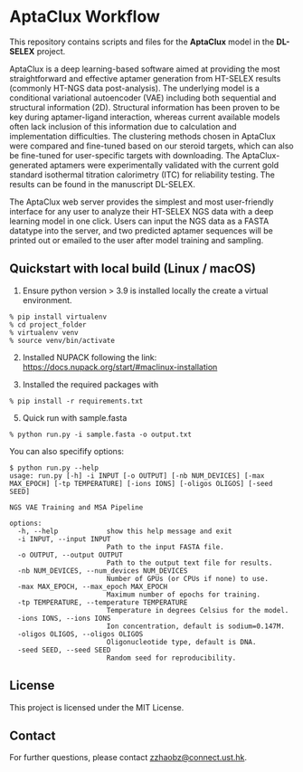 # AptaClux Workflow

This repository contains scripts and files for the **AptaClux** model in the **DL-SELEX** project. 

AptaClux is a deep learning-based software aimed at providing the most straightforward and effective aptamer generation from HT-SELEX results (commonly HT-NGS data post-analysis). The underlying model is a conditional variational autoencoder (VAE) including both sequential and structural information (2D). Structural information has been proven to be key during aptamer-ligand interaction, whereas current available models often lack inclusion of this information due to calculation and implementation difficulties. The clustering methods chosen in AptaClux were compared and fine-tuned based on our steroid targets, which can also be fine-tuned for user-specific targets with downloading. The AptaClux-generated aptamers were experimentally validated with the current gold standard isothermal titration calorimetry (ITC) for reliability testing. The results can be found in the manuscript DL-SELEX.

The AptaClux web server provides the simplest and most user-friendly interface for any user to analyze their HT-SELEX NGS data with a deep learning model in one click. Users can input the NGS data as a FASTA datatype into the server, and two predicted aptamer sequences will be printed out or emailed to the user after model training and sampling.

## Quickstart with local build (Linux / macOS)

1. Ensure python version > 3.9 is installed locally the create a virtual environment.

```shell
% pip install virtualenv
% cd project_folder
% virtualenv venv
% source venv/bin/activate
```

2. Installed NUPACK following the link: https://docs.nupack.org/start/#maclinux-installation

3. Installed the required packages with
```shell
% pip install -r requirements.txt
```

5. Quick run with sample.fasta
```shell
% python run.py -i sample.fasta -o output.txt
```

You can also specifify options:
```shell
$ python run.py --help
usage: run.py [-h] -i INPUT [-o OUTPUT] [-nb NUM_DEVICES] [-max MAX_EPOCH] [-tp TEMPERATURE] [-ions IONS] [-oligos OLIGOS] [-seed SEED]

NGS VAE Training and MSA Pipeline

options:
  -h, --help            show this help message and exit
  -i INPUT, --input INPUT
                        Path to the input FASTA file.
  -o OUTPUT, --output OUTPUT
                        Path to the output text file for results.
  -nb NUM_DEVICES, --num_devices NUM_DEVICES
                        Number of GPUs (or CPUs if none) to use.
  -max MAX_EPOCH, --max_epoch MAX_EPOCH
                        Maximum number of epochs for training.
  -tp TEMPERATURE, --temperature TEMPERATURE
                        Temperature in degrees Celsius for the model.
  -ions IONS, --ions IONS
                        Ion concentration, default is sodium=0.147M.
  -oligos OLIGOS, --oligos OLIGOS
                        Oligonucleotide type, default is DNA.
  -seed SEED, --seed SEED
                        Random seed for reproducibility.
```


## License

This project is licensed under the MIT License.

## Contact

For further questions, please contact zzhaobz@connect.ust.hk.
